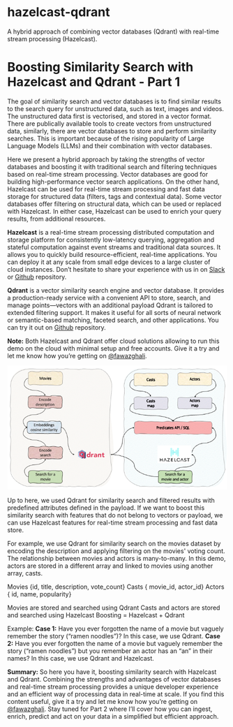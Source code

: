 # hazelcast-qdrant
A hybrid approach of combining vector databases (Qdrant) with real-time stream processing (Hazelcast). 

# Boosting Similarity Search with Hazelcast and Qdrant - Part 1

The goal of similarity search and vector databases is to find similar results to the search query for unstructured data, such as text, images and videos. The unstructured data first is vectorised, and stored in a vector format. There are publically available tools to create vectors from unstructured data, similarly, there are vector databases to store and perform similarity searches. This is important because of the rising popularity of Large Language Models (LLMs) and their combination with vector databases.

Here we present a hybrid approach by taking the strengths of vector databases and boosting it with traditional search and filtering techniques based on real-time stream processing. Vector databases are good for building high-performance vector search applications. On the other hand, Hazelcast can be used for real-time stream processing and fast data storage for structured data (filters, tags and contextual data). Some vector databases offer filtering on structural data, which can be used or replaced with Hazelcast. In either case, Hazelcast can be used to enrich your query results, from additional resources.

<b>Hazelcast</b> is a real-time stream processing distributed computation and storage platform for consistently low-latency querying, aggregation and stateful computation against event streams and traditional data sources. It allows you to quickly build resource-efficient, real-time applications. You can deploy it at any scale from small edge devices to a large cluster of cloud instances. Don’t hesitate to share your experience with us in on <a href="https://slack.hazelcast.com/">Slack</a> or <a href="https://github.com/hazelcast">Github</a> repository. 

<b>Qdrant</b> is a vector similarity search engine and vector database. It provides a production-ready service with a convenient API to store, search, and manage points—vectors with an additional payload Qdrant is tailored to extended filtering support. It makes it useful for all sorts of neural network or semantic-based matching, faceted search, and other applications. You can try it out on <a href="https://github.com/qdrant/qdrant">Github</a> repository. 

<b>Note:</b> Both Hazelcast and Qdrant offer cloud solutions allowing to run this demo on the cloud with minimal setup and free accounts. Give it a try and let me know how you’re getting on <a href="https://www.linkedin.com/in/fawazghali/">@fawazghali</a>.

<img src="Hazelcast_Qdrant.png"/>

Up to here, we used Qdrant for similarity search and filtered results with predefined attributes defined in the payload. If we want to boost this similarity search with features that do not belong to vectors or payload, we can use Hazelcast features for real-time stream processing and fast data store.  

For example, we use Qdrant for similarity search on the movies dataset by encoding the description and applying filtering on the movies' voting count. The relationship between movies and actors is many-to-many. In this demo, actors are stored in a different array and linked to movies using another array, casts.

Movies {id, title, description, vote_count}
Casts { movie_id, actor_id}
Actors { id, name, popularity}

Movies are stored and searched using Qdrant
Casts and actors are stored and searched using Hazelcast
Boosting = Hazelcast + Qdrant

Example:
<b>Case 1:</b> Have you ever forgotten the name of a movie but vaguely remember the story (“ramen noodles”)? In this case, we use Qdrant.
<b>Case 2:</b> Have you ever forgotten the name of a movie but vaguely remember the story (“ramen noodles”) but you remember an actor has an “an” in their names? In this case, we use Qdrant and Hazelcast.

<b>Summary:</b>
So here you have it, boosting similarity search with Hazelcast and Qdrant. Combining the strengths and advantages of vector databases and real-time stream processing provides a unique developer experience and an efficient way of processing data in real-time at scale. If you find this content useful, give it a try and let me know how you’re getting on <a href="https://www.linkedin.com/in/fawazghali/">@fawazghali</a>. Stay tuned for Part 2 where I’ll cover how you can ingest, enrich, predict and act on your data in a simplified but efficient approach.
